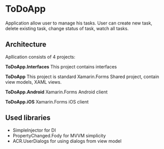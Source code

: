 # ToDoApp
Application allow user to manage his tasks. User can create new task, delete existing task, change status of task, watch all tasks.
## Architecture
Apllication consists of 4 projects: 

**ToDoApp.Interfaces**
This project contains interfaces

**ToDoApp** 
This project is standard Xamarin.Forms Shared project, contain view models, XAML views.

**ToDoApp.Android**
Xamarin.Forms Android client

**ToDoApp.iOS**
Xamarin.Forms iOS client

## Used libraries
- SimpleInjector for DI
- PropertyChanged.Fody for MVVM simplicity
- ACR.UserDialogs for using dialogs from view model

